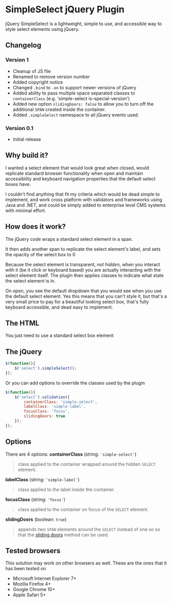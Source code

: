 SimpleSelect jQuery Plugin
==========================

jQuery SimpleSelect is a lightweight, simple to use, and accessible way to style select elements using jQuery.

Changelog
---------
### Version 1 ###
* Cleanup of JS file
* Renamed to remove version number
* Added copyright notice
* Changed `.bind` to `.on` to support newer versions of jQuery
* Added ability to pass multiple space separated classes to `containerClass` (e.g. 'simple-select is-special-version')
* Added new option `slidingDoors: false` to allow you to turn off the additional `SPAN` created inside the container.
* Added `.simpleSelect` namespace to all jQuery events used.

### Version 0.1 ###
* Initial release

Why build it?
-------------

I wanted a select element that would look great when closed, would replicate standard browser functionality when open and maintain accessibility and keyboard navigation properties that the default select boxes have.

I couldn't find anything that fit my criteria which would be dead simple to implement, and work cross platform with validators and frameworks using Java and .NET, and could be simply added to enterprise level CMS systems with minimal effort.

How does it work?
-----------------

The jQuery code wraps a standard select element in a span.

It then adds another span to replicate the select element's label, and sets the opacity of the select box to 0

Because the select element is transparent, _not hidden_, when you interact with it (be it click or keyboard based) you are actually interacting with the select element itself. The plugin then applies classes to indicate what state the select element is in.

On open, you see the default dropdown that you would see when you use the default select element. Yes this means that you can't style it, but that's a very small price to pay for a beautiful looking select box, that's fully keyboard accessible, and dead easy to implement.

The HTML
--------

You just need to use a standard select box element

The jQuery
----------

```javascript
$(function(){
    $('select').simpleSelect();
});
```

Or you can add options to override the classes used by the plugin

```javascript
$(function(){
    $('select').validation({
        containerClass: 'simple-select',
        labelClass: 'simple-label',
        focusClass: 'focus',
        slidingDoors: true
    });
});
```

Options
-------

There are 4 options:
**containerClass** (string: `'simple-select'`)
> class applied to the container wrapped around the hidden `SELECT` element.

**labelClass** (string: `'simple-label'`)
> class applied to the label inside the container.

**focusClass** (string: `'focus'`)
> class applied to the container on focus of the `SELECT` element.

**slidingDoors** (boolean: `true`)
> appends two `SPAN` elements around the `SELECT` instead of one so so that the [sliding doors](http://www.alistapart.com/articles/slidingdoors/) method can be used.

Tested browsers
---------------

This solution may work on other browsers as well. These are the ones that it has been tested on

* Microsoft Internet Explorer 7+
* Mozilla Firefox 4+
* Google Chrome 10+
* Apple Safari 5+